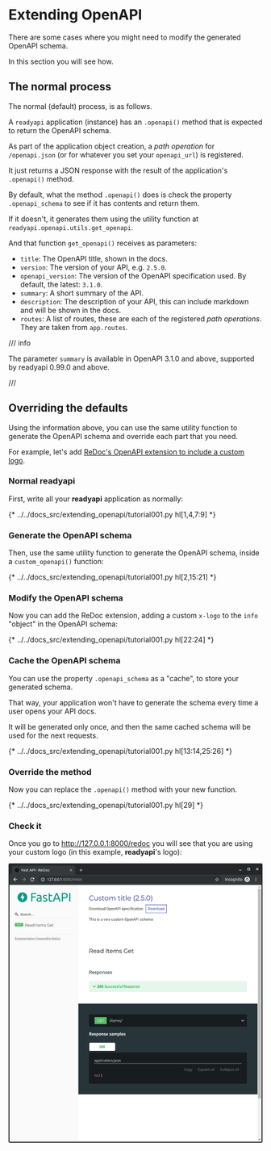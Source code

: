 # Extending OpenAPI

There are some cases where you might need to modify the generated OpenAPI schema.

In this section you will see how.

## The normal process

The normal (default) process, is as follows.

A `readyapi` application (instance) has an `.openapi()` method that is expected to return the OpenAPI schema.

As part of the application object creation, a *path operation* for `/openapi.json` (or for whatever you set your `openapi_url`) is registered.

It just returns a JSON response with the result of the application's `.openapi()` method.

By default, what the method `.openapi()` does is check the property `.openapi_schema` to see if it has contents and return them.

If it doesn't, it generates them using the utility function at `readyapi.openapi.utils.get_openapi`.

And that function `get_openapi()` receives as parameters:

* `title`: The OpenAPI title, shown in the docs.
* `version`: The version of your API, e.g. `2.5.0`.
* `openapi_version`: The version of the OpenAPI specification used. By default, the latest: `3.1.0`.
* `summary`: A short summary of the API.
* `description`: The description of your API, this can include markdown and will be shown in the docs.
* `routes`: A list of routes, these are each of the registered *path operations*. They are taken from `app.routes`.

/// info

The parameter `summary` is available in OpenAPI 3.1.0 and above, supported by readyapi 0.99.0 and above.

///

## Overriding the defaults

Using the information above, you can use the same utility function to generate the OpenAPI schema and override each part that you need.

For example, let's add <a href="https://github.com/Rebilly/ReDoc/blob/master/docs/redoc-vendor-extensions.md#x-logo" class="external-link" target="_blank">ReDoc's OpenAPI extension to include a custom logo</a>.

### Normal **readyapi**

First, write all your **readyapi** application as normally:

{* ../../docs_src/extending_openapi/tutorial001.py hl[1,4,7:9] *}

### Generate the OpenAPI schema

Then, use the same utility function to generate the OpenAPI schema, inside a `custom_openapi()` function:

{* ../../docs_src/extending_openapi/tutorial001.py hl[2,15:21] *}

### Modify the OpenAPI schema

Now you can add the ReDoc extension, adding a custom `x-logo` to the `info` "object" in the OpenAPI schema:

{* ../../docs_src/extending_openapi/tutorial001.py hl[22:24] *}

### Cache the OpenAPI schema

You can use the property `.openapi_schema` as a "cache", to store your generated schema.

That way, your application won't have to generate the schema every time a user opens your API docs.

It will be generated only once, and then the same cached schema will be used for the next requests.

{* ../../docs_src/extending_openapi/tutorial001.py hl[13:14,25:26] *}

### Override the method

Now you can replace the `.openapi()` method with your new function.

{* ../../docs_src/extending_openapi/tutorial001.py hl[29] *}

### Check it

Once you go to <a href="http://127.0.0.1:8000/redoc" class="external-link" target="_blank">http://127.0.0.1:8000/redoc</a> you will see that you are using your custom logo (in this example, **readyapi**'s logo):

<img src="/img/tutorial/extending-openapi/image01.png">
